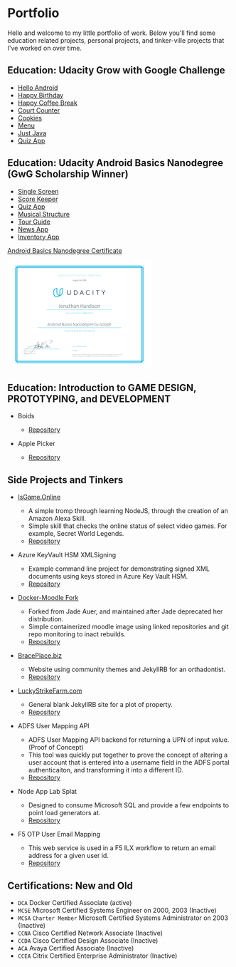 # Portfolio

Hello and welcome to my little portfolio of work. Below you'll find some education related projects, personal projects, and tinker-ville projects that I've worked on over time.

## Education: Udacity Grow with Google Challenge

* [Hello Android](https://github.com/jmhardison/udacity-andb-helloandroid)
* [Happy Birthday](https://github.com/jmhardison/udacity-andb-happybirthday)
* [Happy Coffee Break](https://github.com/jmhardison/udacity-andb-happycoffeebreak)
* [Court Counter](https://github.com/jmhardison/udacity-andb-courtcounter)
* [Cookies](https://github.com/jmhardison/udacity-andb-cookies)
* [Menu](https://github.com/jmhardison/udacity-andb-menu)
* [Just Java](https://github.com/jmhardison/udacity-andb-justjava)
* [Quiz App](https://github.com/jmhardison/udacity-andb-quizapp)

## Education: Udacity Android Basics Nanodegree (GwG Scholarship Winner)

* [Single Screen](https://github.com/jmhardison/andb_project_singlescreen)
* [Score Keeper](https://github.com/jmhardison/andb_project_scorekeeper)
* [Quiz App](https://github.com/jmhardison/andb_project_quizapp)
* [Musical Structure](https://github.com/jmhardison/andb_project_musicalstructure)
* [Tour Guide](https://github.com/jmhardison/andb_project_tourguide)
* [News App](https://github.com/jmhardison/andb_project_newsapp)
* [Inventory App](https://github.com/jmhardison/andb_project_inventoryapp)

[Android Basics Nanodegree Certificate](https://confirm.udacity.com/49XHYAUZ)

[![certificate](./images/andbcertificate.PNG)](https://confirm.udacity.com/49XHYAUZ)


## Education: Introduction to GAME DESIGN, PROTOTYPING, and DEVELOPMENT

* Boids
  * [Repository](https://github.com/jmhardison/igdpd-boids)

* Apple Picker
  * [Repository](https://github.com/jmhardison/igdpd-applepicker)

## Side Projects and Tinkers

* [IsGame.Online](https://isgame.online)
  
  * A simple tromp through learning NodeJS, through the creation of an Amazon Alexa Skill.
  * Simple skill that checks the online status of select video games. For example, Secret World Legends.
  * [Repository](https://github.com/jmhardison/isgame-online-lambda)

* Azure KeyVault HSM XMLSigning
  * Example command line project for demonstrating signed XML documents using keys stored in Azure Key Vault HSM.
  * [Repository](https://github.com/jmhardison/Example-AzureKeyVaultHSM-XMLSigning)

* [Docker-Moodle Fork](https://hub.docker.com/r/jhardison/moodle/)
  * Forked from Jade Auer, and maintained after Jade deprecated her distribution.
  * Simple containerized moodle image using linked repositories and git repo monitoring to inact rebuilds.
  * [Repository](https://github.com/jmhardison/docker-moodle)

* [BracePlace.biz](https://www.braceplace.biz)
  * Website using community themes and JekyllRB for an orthadontist.
  * [Repository](https://github.com/jmhardison/braceplace-biz)

* [LuckyStrikeFarm.com](https://www.luckystrikefarm.com)
  * General blank JekyllRB site for a plot of property.
  * [Repository](https://github.com/jmhardison/luckystrikefarm-com)

* ADFS User Mapping API
  * ADFS User Mapping API backend for returning a UPN of input value. (Proof of Concept)
  * This tool was quickly put together to prove the concept of altering a user account that is entered into a username field in the ADFS portal authenticaiton, and transforming it into a different ID.
  * [Repository](https://github.com/jmhardison/adfsusermappingapi)

* Node App Lab Splat
  * Designed to consume Microsoft SQL and provide a few endpoints to point load generators at.
  * [Repository](https://github.com/jmhardison/nodeapplabsplat)

* F5 OTP User Email Mapping
  * This web service is used in a F5 ILX workflow to return an email address for a given user id.
  * [Repository](https://github.com/jmhardison/f5otpuseremailmapping)


## Certifications: New and Old

* `DCA` Docker Certified Associate (active)
* `MCSE` Microsoft Certified Systems Engineer on 2000, 2003 (Inactive)
* `MCSA` `Charter Member` Microsoft Certified Systems Administrator on 2003 (Inactive)
* `CCNA` Cisco Certified Network Associate (Inactive)
* `CCDA` Cisco Certified Design Associate (Inactive)
* `ACA` Avaya Certified Associate (Inactive)
* `CCEA` Citrix Certified Enterprise Administrator (Inactive)
